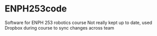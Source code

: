 ENPH253code
===========

Software for ENPH 253 robotics course
Not really kept up to date, used Dropbox during course to sync changes across team
